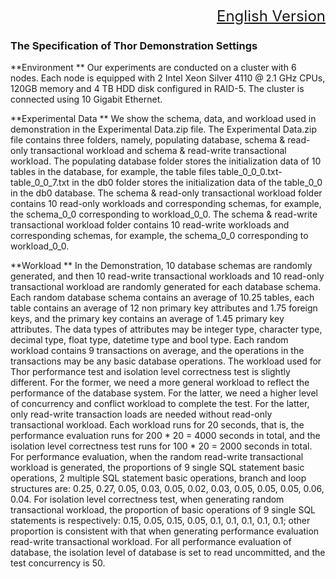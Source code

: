 <font size=5><div align="right"><a href="https://github.com/daseECNU/Thor-Data/README-en.md">English Version</a></div>
</font>

### The Specification of Thor Demonstration Settings

**Environment **
Our experiments are conducted on a cluster with 6 nodes. Each node is equipped with 2 Intel Xeon Silver 4110 @ 2.1 GHz CPUs, 120GB memory and 4 TB HDD disk configured in RAID-5. The cluster is connected using 10 Gigabit Ethernet. 


**Experimental Data **
We show the schema, data, and workload used in demonstration in the Experimental Data.zip file. The Experimental Data.zip file contains three folders, namely, populating database, schema & read-only transactional workload and schema & read-write transactional workload. The populating database folder stores the initialization data of 10 tables in the database, for example, the table files table_0_0_0.txt-table_0_0_7.txt in the db0 folder stores the initialization data of the table_0_0 in the db0 database. The schema & read-only transactional workload folder contains 10 read-only workloads and corresponding schemas, for example, the schema_0_0 corresponding to workload_0_0. The schema & read-write transactional workload folder contains 10 read-write workloads and corresponding schemas, for example, the schema_0_0 corresponding to workload_0_0.


**Workload **
In the Demonstration, 10 database schemas are randomly generated, and then 10 read-write transactional workloads and 10 read-only transactional workload are randomly generated for each database schema. Each random database schema contains an average of 10.25 tables, each table contains an average of 12 non primary key attributes and 1.75 foreign keys, and the primary key contains an average of 1.45 primary key attributes. The data types of attributes may be integer type, character type, decimal type, float type, datetime type and bool type. Each random workload contains 9 transactions on average, and the operations in the transactions may be any basic database operations. The workload used for Thor performance test and isolation level correctness test is slightly different. For the former, we need a more general workload to reflect the performance of the database system. For the latter, we need a higher level of concurrency and conflict workload to complete the test. For the latter, only read-write transaction loads are needed without read-only transactional workload. Each workload runs for 20 seconds, that is, the performance evaluation runs for 200 * 20 = 4000 seconds in total, and the isolation level correctness test runs for 100 * 20 = 2000 seconds in total. For performance evaluation, when the random read-write transactional workload is generated, the proportions of 9 single SQL statement basic operations, 2 multiple SQL statement basic operations, branch and loop structures are: 0.25, 0.27, 0.05, 0.03, 0.05, 0.02, 0.03, 0.05, 0.05, 0.05, 0.06, 0.04. For isolation level correctness test, when generating random transactional workload, the proportion of basic operations of 9 single SQL statements is respectively: 0.15, 0.05, 0.15, 0.05, 0.1, 0.1, 0.1, 0.1, 0.1; other proportion is consistent with that when generating performance evaluation read-write transactional workload. For all performance evaluation of database, the isolation level of database is set to read uncommitted, and the test concurrency is 50.

